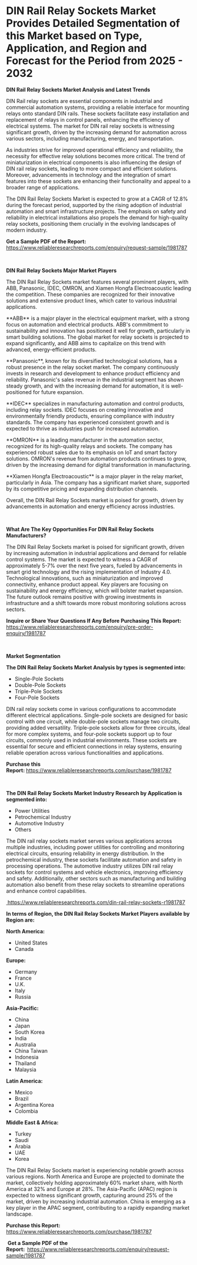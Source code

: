 <p><h1>DIN Rail Relay Sockets Market Provides Detailed Segmentation of this Market based on Type, Application, and Region and Forecast for the Period from 2025 - 2032</h1></p><p><strong>DIN Rail Relay Sockets Market Analysis and Latest Trends</strong></p>
<p><p>DIN Rail relay sockets are essential components in industrial and commercial automation systems, providing a reliable interface for mounting relays onto standard DIN rails. These sockets facilitate easy installation and replacement of relays in control panels, enhancing the efficiency of electrical systems. The market for DIN rail relay sockets is witnessing significant growth, driven by the increasing demand for automation across various sectors, including manufacturing, energy, and transportation.</p><p>As industries strive for improved operational efficiency and reliability, the necessity for effective relay solutions becomes more critical. The trend of miniaturization in electrical components is also influencing the design of DIN rail relay sockets, leading to more compact and efficient solutions. Moreover, advancements in technology and the integration of smart features into these sockets are enhancing their functionality and appeal to a broader range of applications.</p><p>The DIN Rail Relay Sockets Market is expected to grow at a CAGR of 12.8% during the forecast period, supported by the rising adoption of industrial automation and smart infrastructure projects. The emphasis on safety and reliability in electrical installations also propels the demand for high-quality relay sockets, positioning them crucially in the evolving landscapes of modern industry.</p></p>
<p><strong>Get a Sample PDF of the Report:&nbsp;</strong> <a href="https://www.reliableresearchreports.com/enquiry/request-sample/1981787?utm_campaign=3129&utm_medium=2&utm_source=Github&utm_content=ia&utm_term=16042025&utm_id=din-rail-relay-sockets">https://www.reliableresearchreports.com/enquiry/request-sample/1981787</a></p>
<p>&nbsp;</p>
<p><strong>DIN Rail Relay Sockets Major Market Players</strong></p>
<p><p>The DIN Rail Relay Sockets market features several prominent players, with ABB, Panasonic, IDEC, OMRON, and Xiamen Hongfa Electroacoustic leading the competition. These companies are recognized for their innovative solutions and extensive product lines, which cater to various industrial applications.</p><p>**ABB** is a major player in the electrical equipment market, with a strong focus on automation and electrical products. ABB's commitment to sustainability and innovation has positioned it well for growth, particularly in smart building solutions. The global market for relay sockets is projected to expand significantly, and ABB aims to capitalize on this trend with advanced, energy-efficient products.</p><p>**Panasonic**, known for its diversified technological solutions, has a robust presence in the relay socket market. The company continuously invests in research and development to enhance product efficiency and reliability. Panasonic's sales revenue in the industrial segment has shown steady growth, and with the increasing demand for automation, it is well-positioned for future expansion.</p><p>**IDEC** specializes in manufacturing automation and control products, including relay sockets. IDEC focuses on creating innovative and environmentally friendly products, ensuring compliance with industry standards. The company has experienced consistent growth and is expected to thrive as industries push for increased automation.</p><p>**OMRON** is a leading manufacturer in the automation sector, recognized for its high-quality relays and sockets. The company has experienced robust sales due to its emphasis on IoT and smart factory solutions. OMRON's revenue from automation products continues to grow, driven by the increasing demand for digital transformation in manufacturing.</p><p>**Xiamen Hongfa Electroacoustic** is a major player in the relay market, particularly in Asia. The company has a significant market share, supported by its competitive pricing and expanding distribution channels.</p><p>Overall, the DIN Rail Relay Sockets market is poised for growth, driven by advancements in automation and energy efficiency across industries.</p></p>
<p>&nbsp;</p>
<p><strong>What Are The Key Opportunities For DIN Rail Relay Sockets Manufacturers?</strong></p>
<p><p>The DIN Rail Relay Sockets market is poised for significant growth, driven by increasing automation in industrial applications and demand for reliable control systems. The market is expected to witness a CAGR of approximately 5-7% over the next five years, fueled by advancements in smart grid technology and the rising implementation of Industry 4.0. Technological innovations, such as miniaturization and improved connectivity, enhance product appeal. Key players are focusing on sustainability and energy efficiency, which will bolster market expansion. The future outlook remains positive with growing investments in infrastructure and a shift towards more robust monitoring solutions across sectors.</p></p>
<p><strong>Inquire or Share Your Questions If Any Before Purchasing This Report:</strong> <a href="https://www.reliableresearchreports.com/enquiry/pre-order-enquiry/1981787?utm_campaign=3129&utm_medium=2&utm_source=Github&utm_content=ia&utm_term=16042025&utm_id=din-rail-relay-sockets">https://www.reliableresearchreports.com/enquiry/pre-order-enquiry/1981787</a></p>
<p>&nbsp;</p>
<p><strong>Market Segmentation</strong></p>
<p><strong>The DIN Rail Relay Sockets Market Analysis by types is segmented into:</strong></p>
<p><ul><li>Single-Pole Sockets</li><li>Double-Pole Sockets</li><li>Triple-Pole Sockets</li><li>Four-Pole Sockets</li></ul></p>
<p><p>DIN rail relay sockets come in various configurations to accommodate different electrical applications. Single-pole sockets are designed for basic control with one circuit, while double-pole sockets manage two circuits, providing added versatility. Triple-pole sockets allow for three circuits, ideal for more complex systems, and four-pole sockets support up to four circuits, commonly used in industrial environments. These sockets are essential for secure and efficient connections in relay systems, ensuring reliable operation across various functionalities and applications.</p></p>
<p><strong>Purchase this Report:&nbsp;</strong><a href="https://www.reliableresearchreports.com/purchase/1981787?utm_campaign=3129&utm_medium=2&utm_source=Github&utm_content=ia&utm_term=16042025&utm_id=din-rail-relay-sockets">https://www.reliableresearchreports.com/purchase/1981787</a></p>
<p>&nbsp;</p>
<p><strong>The DIN Rail Relay Sockets Market Industry Research by Application is segmented into:</strong></p>
<p><ul><li>Power Utilities</li><li>Petrochemical Industry</li><li>Automotive Industry</li><li>Others</li></ul></p>
<p><p>The DIN rail relay sockets market serves various applications across multiple industries, including power utilities for controlling and monitoring electrical circuits, ensuring reliability in energy distribution. In the petrochemical industry, these sockets facilitate automation and safety in processing operations. The automotive industry utilizes DIN rail relay sockets for control systems and vehicle electronics, improving efficiency and safety. Additionally, other sectors such as manufacturing and building automation also benefit from these relay sockets to streamline operations and enhance control capabilities.</p></p>
<p><a href="https://www.reliableresearchreports.com/din-rail-relay-sockets-r1981787?utm_campaign=3129&utm_medium=2&utm_source=Github&utm_content=ia&utm_term=16042025&utm_id=din-rail-relay-sockets">&nbsp;https://www.reliableresearchreports.com/din-rail-relay-sockets-r1981787</a></p>
<p><strong>In terms of Region, the DIN Rail Relay Sockets Market Players available by Region are:</strong></p>
<p>
    <p> <strong> North America: </strong>
        <ul>
            <li>United States</li>
            <li>Canada</li>
        </ul>
        </p> 
    <p> <strong> Europe: </strong>
        <ul>
            <li>Germany</li>
            <li>France</li>
            <li>U.K.</li>
            <li>Italy</li>
            <li>Russia</li>
        </ul>
        </p> 
    <p> <strong> Asia-Pacific: </strong>
        <ul>
            <li>China</li>
            <li>Japan</li>
            <li>South Korea</li>
            <li>India</li>
            <li>Australia</li>
            <li>China Taiwan</li>
            <li>Indonesia</li>
            <li>Thailand</li>
            <li>Malaysia</li>
        </ul>
        </p> 
    <p> <strong> Latin America: </strong>
        <ul>
            <li>Mexico</li>
            <li>Brazil</li>
            <li>Argentina Korea</li>
            <li>Colombia</li>
        </ul>
        </p> 
    <p> <strong> Middle East & Africa: </strong>
        <ul>
            <li>Turkey</li>
            <li>Saudi</li>
            <li>Arabia</li>
            <li>UAE</li>
            <li>Korea</li>
        </ul>
    </p>
    </p>
<p><p>The DIN Rail Relay Sockets market is experiencing notable growth across various regions. North America and Europe are projected to dominate the market, collectively holding approximately 60% market share, with North America at 32% and Europe at 28%. The Asia-Pacific (APAC) region is expected to witness significant growth, capturing around 25% of the market, driven by increasing industrial automation. China is emerging as a key player in the APAC segment, contributing to a rapidly expanding market landscape.</p></p>
<p><strong>Purchase this Report: </strong><a href="https://www.reliableresearchreports.com/purchase/1981787?utm_campaign=3129&utm_medium=2&utm_source=Github&utm_content=ia&utm_term=16042025&utm_id=din-rail-relay-sockets">https://www.reliableresearchreports.com/purchase/1981787</a></p>
<p>&nbsp;<strong>Get a Sample PDF of the Report:&nbsp;&nbsp;</strong><a href="https://www.reliableresearchreports.com/enquiry/request-sample/1981787?utm_campaign=3129&utm_medium=2&utm_source=Github&utm_content=ia&utm_term=16042025&utm_id=din-rail-relay-sockets">https://www.reliableresearchreports.com/enquiry/request-sample/1981787</a></p>
<p><strong></strong></p>
<p><p></p><p></p><p></p></p>